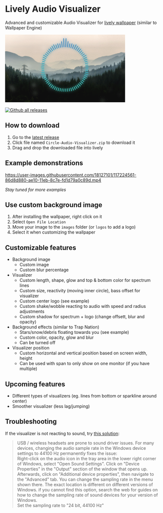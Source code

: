 # Lively Audio Visualizer

Advanced and customizable Audio Visualizer for [lively wallpaper](https://rocksdanister.github.io/lively/) (similar to Wallpaper Engine)

![Preview gif](qpyivo5q.gif)

[![Github all releases](https://img.shields.io/github/downloads/elias123tre/lively-audio-visualizer/total.svg?style=flat-square)](https://github.com/elias123tre/lively-audio-visualizer/releases/latest)

## How to download

1. Go to the [latest release](https://github.com/elias123tre/Lively-Audio-Visualizer/releases/latest)
2. Click file named `Circle-Audio-Visualizer.zip` to download it
3. Drag and drop the downloaded file into lively

## Example demonstrations

https://user-images.githubusercontent.com/18127101/117224561-86d8d880-ae10-11eb-8c7e-fd1d79a0c89d.mp4

_Stay tuned for more examples_

## Use custom background image

1. After installing the wallpaper, right click on it
2. Select `Open File Location`
3. Move your image to the `images` folder (or `logos` to add a logo)
4. Select it when customizing the wallpaper

## Customizable features

- Background image
  - Custom image
  - Custom blur percentage
- Visualizer
  - Custom length, shape, glow and top & bottom color for spectrum lines
  - Custom size, reactivity (moving inner circle), bass offset for visualizer
  - Custom center logo (see example)
  - Custom shake/wobble reacting to audio with speed and radius adjustments
  - Custom shadow for spectrum + logo (change offsett, blur and opacity)
- Background effects (similar to Trap Nation)
  - Stars/snow/debris floating towards you (see example)
  - Custom color, opacity, glow and blur
  - Can be turned off
- Visualizer position
  - Custom horizontal and vertical position based on screen width, height
  - Can be used with span to only show on one monitor (if you have multiple)

## Upcoming features

- Different types of visualizers (eg. lines from bottom or sparkline around center)
- Smoother visualizer (less lag/jumping)

## Troubleshooting

If the visualizer is not reacting to sound, try [this solution](https://help.wallpaperengine.io/en/audio/intermittent.html):

> USB / wireless headsets are prone to sound driver issues. For many devices, changing the audio sample rate in the Windows device settings to 44100 Hz permanently fixes the issue:  
> Right-click on the audio icon in the tray area in the lower right corner of Windows, select "Open Sound Settings". Click on "Device Properties" in the "Output" section of the window that opens up. Afterwards, click on "Additional device properties", then navigate to the "Advanced" tab. You can change the sampling rate in the menu shown there. The exact location is different on different versions of Windows. if you cannot find this option, search the web for guides on how to change the sampling rate of sound devices for your version of Windows.  
> Set the sampling rate to "24 bit, 44100 Hz"
